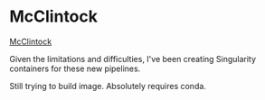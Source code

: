 
#	McClintock

[McClintock](https://github.com/bergmanlab/mcclintock)

Given the limitations and difficulties, I've been creating Singularity containers for these new pipelines.

Still trying to build image. Absolutely requires conda.


